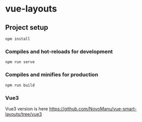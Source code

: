 # vue-layouts

## Project setup
```
npm install
```

### Compiles and hot-reloads for development
```
npm run serve
```

### Compiles and minifies for production
```
npm run build
```

### Vue3
Vue3 version is here https://github.com/NovoManu/vue-smart-layouts/tree/vue3
